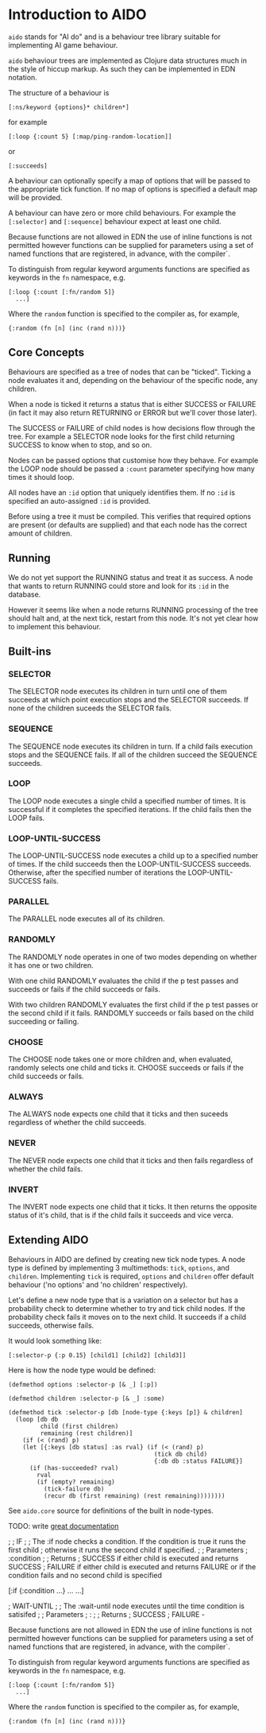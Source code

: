 # Introduction to AIDO

`aido` stands for "AI do" and is a behaviour tree library suitable
for implementing AI game behaviour.

`aido` behaviour trees are implemented as Clojure data structures much in the
style of hiccup markup. As such they can be implemented in EDN notation.

The structure of a behaviour is

    [:ns/keyword {options}* children*]

for example

    [:loop {:count 5} [:map/ping-random-location]] 

or

    [:succeeds]

A behaviour can optionally specify a map of options that will be passed to the
appropriate tick function. If no map of options is specified a default map
will be provided.

A behaviour can have zero or more child behaviours. For example the `[:selector]`
and `[:sequence]` behaviour expect at least one child.

Because functions are not allowed in EDN the use of inline functions is not
permitted however functions can be supplied for parameters using a set of
named functions that are registered, in advance, with the compiler`.

To distinguish from regular keyword arguments functions are specified as
keywords in the `fn` namespace, e.g.

    [:loop {:count [:fn/random 5]}
      ...]
      
Where the `random` function is specified to the compiler as, for example,

    {:random (fn [n] (inc (rand n)))}

## Core Concepts

Behaviours are specified as a tree of nodes that can be "ticked". Ticking a node
evaluates it and, depending on the behaviour of the specific node, any children.

When a node is ticked it returns a status that is either SUCCESS or FAILURE (in
fact it may also return RETURNING or ERROR but we'll cover those later).

The SUCCESS or FAILURE of child nodes is how decisions flow through the tree. For
example a SELECTOR node looks for the first child returning SUCCESS to know when
to stop, and so on.

Nodes can be passed options that customise how they behave. For example the
LOOP node should be passed a `:count` parameter specifying how many times it
should loop.

All nodes have an `:id` option that uniquely identifies them. If no `:id` is
specified an auto-assigned `:id` is provided.

Before using a tree it must be compiled. This verifies that required options
are present (or defaults are supplied) and that each node has the correct amount
of children.
 




## Running

We do not yet support the RUNNING status and treat it as success. A node
that wants to return RUNNING could store and look for its `:id` in the database.

However it seems like when a node returns RUNNING processing of the tree should
halt and, at the next tick, restart from this node. It's not yet clear how to
implement this behaviour.

## Built-ins

### SELECTOR

The SELECTOR node executes its children in turn until one of them succeeds at
which point execution stops and the SELECTOR succeeds. If none of the children
suceeds the SELECTOR fails.

### SEQUENCE

The SEQUENCE node executes its children in turn. If a child fails execution
stops and the SEQUENCE fails. If all of the children succeed the SEQUENCE
succeeds.

### LOOP

The LOOP node executes a single child a specified number of times. It is
successful if it completes the specified iterations. If the child fails
then the LOOP fails.

### LOOP-UNTIL-SUCCESS

The LOOP-UNTIL-SUCCESS node executes a child up to a specified number of times.
If the child succeeds then the LOOP-UNTIL-SUCCESS succeeds. Otherwise, after
the specified number of iterations the LOOP-UNTIL-SUCCESS fails.

### PARALLEL

The PARALLEL node executes all of its children.

### RANDOMLY

The RANDOMLY node operates in one of two modes depending on whether it has
one or two children.

With one child RANDOMLY evaluates the child if the p test passes and succeeds
or fails if the child succeeds or fails.

With two children RANDOMLY evaluates the first child if the p test passes or
the second child if it fails. RANDOMLY succeeds or fails based on the child
succeeding or failing. 

### CHOOSE

The CHOOSE node takes one or more children and, when evaluated, randomly
selects one child and ticks it. CHOOSE succeeds or fails if the child
succeeds or fails.

### ALWAYS

The ALWAYS node expects one child that it ticks and then suceeds regardless of
whether the child succeeds.

### NEVER

The NEVER node expects one child that it ticks and then fails regardless of
whether the child fails.

### INVERT

The INVERT node expects one child that it ticks. It then returns the opposite
status of it's child, that is if the child fails it succeeds and vice verca.

## Extending AIDO

Behaviours in AIDO are defined by creating new tick node types. A node type is defined by implementing 3
multimethods: `tick`, `options`, and `children`. Implementing `tick` is required, `options` and `children`
offer default behaviour ('no options' and 'no children' respectively).

Let's define a new node type that is a variation on a selector but has a probability check to determine
 whether to try and tick child nodes. If the probability check fails it moves on to the next child. It
 succeeds if a child succeeds, otherwise fails.
 
It would look something like:

    [:selector-p {:p 0.15} [child1] [child2] [child3]]
    
Here is how the node type would be defined:
    
    (defmethod options :selector-p [& _] [:p])
    
    (defmethod children :selector-p [& _] :some)
    
    (defmethod tick :selector-p [db [node-type {:keys [p]} & children]
      (loop [db db
             child (first children)
             remaining (rest children)]
        (if (< (rand) p)
        (let [{:keys [db status] :as rval} (if (< (rand) p)
                                             (tick db child)
                                             {:db db :status FAILURE}]
          (if (has-succeeded? rval)
            rval
            (if (empty? remaining)
              (tick-failure db)
              (recur db (first remaining) (rest remaining))))))))
                
See `aido.core` source for definitions of the built in node-types.


TODO: write [great documentation](http://jacobian.org/writing/what-to-write/)

;
; IF
;
; The :if node checks a condition. If the condition is true it runs the first child
; otherwise it runs the second child if specified.
;
; Parameters
; :condition <exp>
;
; Returns
; SUCCESS if either child is executed and returns SUCCESS
; FAILURE if either child is executed and returns FAILURE or if the condition fails and no second child is specified

[:if {:condition ...}
 ...
 ...]

; WAIT-UNTIL
;
; The :wait-until node executes until the time condition is satisifed
;
; Parameters
; :
;
; Returns
; SUCCESS
; FAILURE -




Because functions are not allowed in EDN the use of inline functions is not
permitted however functions can be supplied for parameters using a set of
named functions that are registered, in advance, with the compiler`.

To distinguish from regular keyword arguments functions are specified as
keywords in the `fn` namespace, e.g.

    [:loop {:count [:fn/random 5]}
      ...]
      
Where the `random` function is specified to the compiler as, for example,

    {:random (fn [n] (inc (rand n)))}